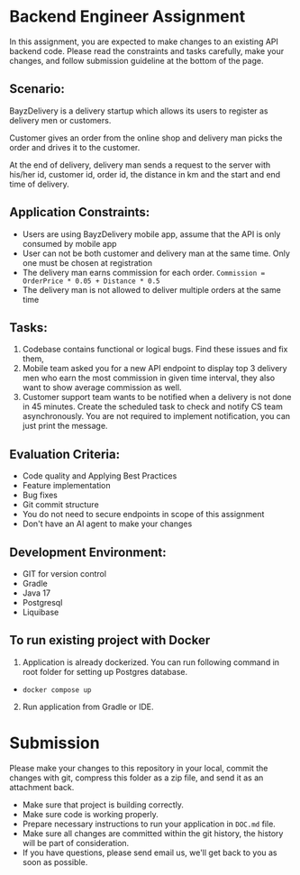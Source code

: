 # Backend Engineer Assignment

In this assignment, you are expected to make changes to an existing API backend code. Please read the constraints and
tasks carefully, make your changes, and follow submission guideline at the bottom of the page.

## Scenario:

BayzDelivery is a delivery startup which allows its users to register as delivery men or customers.

Customer gives an order from the online shop and delivery man picks the order and drives it to the customer.

At the end of delivery, delivery man sends a request to the server with his/her id, customer id, order id, the distance
in km and the start and end time of delivery.

## Application Constraints:

- Users are using BayzDelivery mobile app, assume that the API is only consumed by mobile app
- User can not be both customer and delivery man at the same time. Only one must be chosen at registration
- The delivery man earns commission for each order. `Commission = OrderPrice * 0.05 + Distance * 0.5`
- The delivery man is not allowed to deliver multiple orders at the same time

## Tasks:

1. Codebase contains functional or logical bugs. Find these issues and fix them,
2. Mobile team asked you for a new API endpoint to display top 3 delivery men who earn the most commission in given time
   interval, they also want to show average commission as well.
3. Customer support team wants to be notified when a delivery is not done in 45 minutes. Create the scheduled task to
   check and notify CS team asynchronously. You are not required to implement notification, you can just print the
   message.

## Evaluation Criteria:

- Code quality and Applying Best Practices
- Feature implementation
- Bug fixes
- Git commit structure
- You do not need to secure endpoints in scope of this assignment
- Don't have an AI agent to make your changes

## Development Environment:

- GIT for version control
- Gradle
- Java 17
- Postgresql
- Liquibase

## To run existing project with Docker

1. Application is already dockerized. You can run following command in root folder for setting up Postgres database.

- ```docker compose up```

2. Run application from Gradle or IDE.

# Submission

Please make your changes to this repository in your local, commit the changes with git, compress this folder as a zip
file, and send it as an attachment back.

- Make sure that project is building correctly.
- Make sure code is working properly.
- Prepare necessary instructions to run your application in `DOC.md` file.
- Make sure all changes are committed within the git history, the history will be part of consideration.
- If you have questions, please send email us, we'll get back to you as soon as possible.
